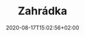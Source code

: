 ---
title: "Zahrádka"
date: 2020-08-17T15:02:56+02:00
draft: false
lokace: "zahrádka"
aliases : [
    "zahradka"
]

opening: "29.09.2020 18.00"
duration: "30.09-30.10.2020"
hours: "Úterý/Čtvrtek/Sobota 14.00-18:00"
map: "https://mapy.cz/zakladni?x=16.5664211&y=49.1995117&z=19&source=coor&id=16.56627895619667%2C49.199677283539614"
---